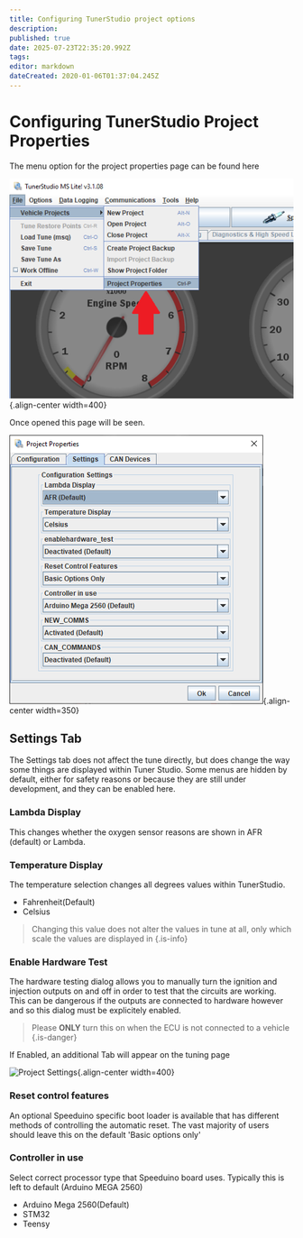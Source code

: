 ```yaml
---
title: Configuring TunerStudio project options
description: 
published: true
date: 2025-07-23T22:35:20.992Z
tags: 
editor: markdown
dateCreated: 2020-01-06T01:37:04.245Z
---
```


# Configuring TunerStudio Project Properties

The menu option for the project properties page can be found here

![ts_9_2.png](/img/TunerStudio/ts_9_2.png){.align-center width=400}

Once opened this page will be seen. 

![ts_4_2.png](/img/TunerStudio/ts_4_2.png){.align-center width=350}

## Settings Tab
The Settings tab does not affect the tune directly, but does change the way some things are displayed within Tuner Studio. Some menus are hidden by default, either for safety reasons or because they are still under development, and they can be enabled here.

### Lambda Display
This changes whether the oxygen sensor reasons are shown in AFR (default) or Lambda.

### Temperature Display
The temperature selection changes all degrees values within TunerStudio. 

-   Fahrenheit(Default)
-   Celsius

> Changing this value does not alter the values in tune at all, only which scale the values are displayed in
{.is-info}


### Enable Hardware Test
The hardware testing dialog allows you to manually turn the ignition and injection outputs on and off in order to test that the circuits are working. This can be dangerous if the outputs are connected to hardware however and so this dialog must be explicitely enabled. 

> Please **ONLY** turn this on when the ECU is not connected to a vehicle
{.is-danger}

If Enabled, an additional Tab will appear on the tuning page 

![Project Settings](/img/TunerStudio/TS_project_settings.png){.align-center width=400}

### Reset control features
An optional Speeduino specific boot loader is available that has different methods of controlling the automatic reset. The vast majority of users should leave this on the default 'Basic options only'

### Controller in use
Select correct processor type that Speeduino board uses. Typically this is left to default (Arduino MEGA 2560)

-   Arduino Mega 2560(Default)
-   STM32
-   Teensy